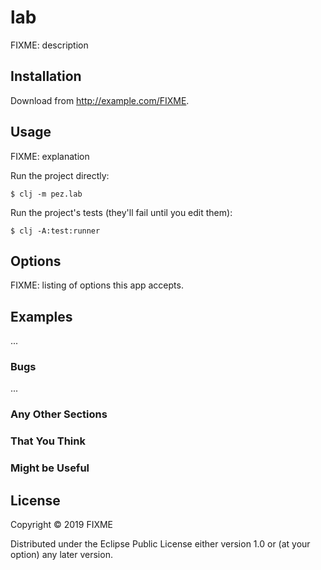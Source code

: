 # lab

FIXME: description

## Installation

Download from http://example.com/FIXME.

## Usage

FIXME: explanation

Run the project directly:

    $ clj -m pez.lab

Run the project's tests (they'll fail until you edit them):

    $ clj -A:test:runner

## Options

FIXME: listing of options this app accepts.

## Examples

...

### Bugs

...

### Any Other Sections
### That You Think
### Might be Useful

## License

Copyright © 2019 FIXME

Distributed under the Eclipse Public License either version 1.0 or (at
your option) any later version.
